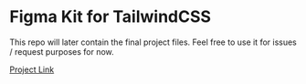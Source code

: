# Figma Kit for TailwindCSS
This repo will later contain the final project files. Feel free to use it for issues / request purposes for now.

[Project Link](https://www.figma.com/file/GfrN3sUCM9gZYT6l5BLmG2/TailwindCSS-Figma?node-id=0%3A1)
